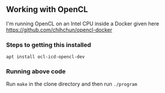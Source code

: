 ## Working with OpenCL

I'm running OpenCL on an Intel CPU inside a Docker given here https://github.com/chihchun/opencl-docker


### Steps to getting this installed

```
apt install ocl-icd-opencl-dev
```

### Running above code

Run `make` in the clone directory and then run `./program`
